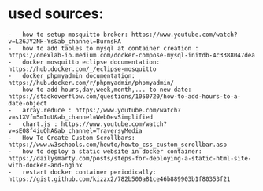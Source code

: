 

# used sources:

    -   how to setup mosquitto broker: https://www.youtube.com/watch?v=L26JY2NH-Ys&ab_channel=BurnsHA
    -   how to add tables to mysql at container creation : https://onexlab-io.medium.com/docker-compose-mysql-initdb-4c3388047dea
    -   docker mosquitto eclipse documentation: https://hub.docker.com/_/eclipse-mosquitto
    -   docker phpmyadmin documentation: https://hub.docker.com/r/phpmyadmin/phpmyadmin/
    -   how to add hours,day,week,month,... to new date: https://stackoverflow.com/questions/1050720/how-to-add-hours-to-a-date-object
    -   array.reduce : https://www.youtube.com/watch?v=s1XVfm5mIuU&ab_channel=WebDevSimplified
    -   chart.js : https://www.youtube.com/watch?v=sE08f4iuOhA&ab_channel=TraversyMedia
    -   How To Create Custom Scrollbars: https://www.w3schools.com/howto/howto_css_custom_scrollbar.asp
    -   how to deploy a static website in docker container: https://dailysmarty.com/posts/steps-for-deploying-a-static-html-site-with-docker-and-nginx
    -   restart docker container periodically: https://gist.github.com/kizzx2/782b500a81ce46b889903b1f80353f21